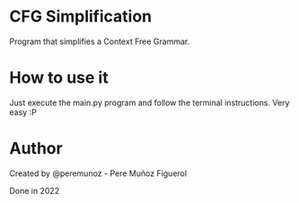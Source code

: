 # CFG Simplification
 Program that simplifies a Context Free Grammar.
# How to use it
Just execute the main.py program and follow the terminal instructions.
Very easy :P
# Author
Created by @peremunoz - Pere Muñoz Figuerol

Done in 2022
